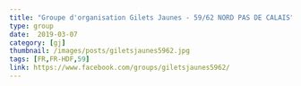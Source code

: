 ```yaml
---
title: "Groupe d'organisation Gilets Jaunes - 59/62 NORD PAS DE CALAIS"
type: group
date:  2019-03-07
category: [gj]
thumbnail: /images/posts/giletsjaunes5962.jpg
tags: [FR,FR-HDF,59]
link: https://www.facebook.com/groups/giletsjaunes5962/
---
```

